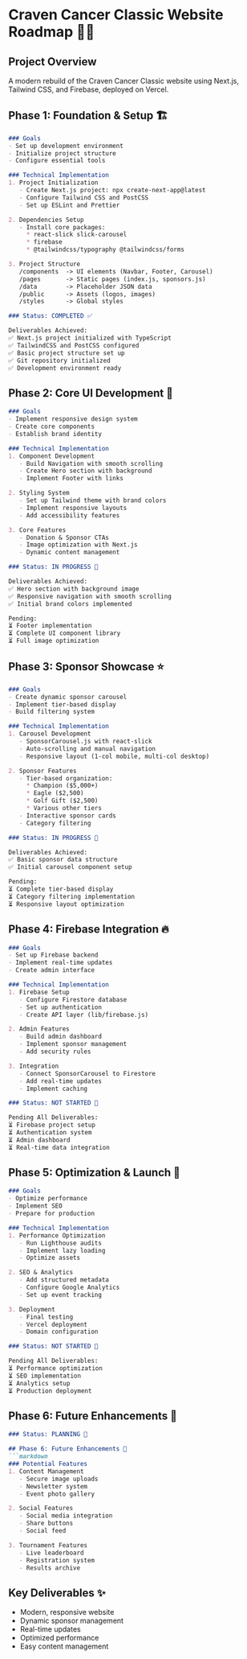 # Craven Cancer Classic Website Roadmap 🏌️‍♂️

## Project Overview
A modern rebuild of the Craven Cancer Classic website using Next.js, Tailwind CSS, and Firebase, deployed on Vercel.
## Phase 1: Foundation & Setup 🏗️
```markdown
### Goals
- Set up development environment
- Initialize project structure
- Configure essential tools

### Technical Implementation
1. Project Initialization
   - Create Next.js project: npx create-next-app@latest
   - Configure Tailwind CSS and PostCSS
   - Set up ESLint and Prettier

2. Dependencies Setup
   - Install core packages:
     * react-slick slick-carousel
     * firebase
     * @tailwindcss/typography @tailwindcss/forms

3. Project Structure
   /components  -> UI elements (Navbar, Footer, Carousel)
   /pages       -> Static pages (index.js, sponsors.js)
   /data        -> Placeholder JSON data
   /public      -> Assets (logos, images)
   /styles      -> Global styles

### Status: COMPLETED ✅

Deliverables Achieved:
✅ Next.js project initialized with TypeScript
✅ TailwindCSS and PostCSS configured
✅ Basic project structure set up
✅ Git repository initialized
✅ Development environment ready
```
## Phase 2: Core UI Development 🎨
```markdown
### Goals
- Implement responsive design system
- Create core components
- Establish brand identity

### Technical Implementation
1. Component Development
   - Build Navigation with smooth scrolling
   - Create Hero section with background
   - Implement Footer with links

2. Styling System
   - Set up Tailwind theme with brand colors
   - Implement responsive layouts
   - Add accessibility features

3. Core Features
   - Donation & Sponsor CTAs
   - Image optimization with Next.js
   - Dynamic content management

### Status: IN PROGRESS 🚧

Deliverables Achieved:
✅ Hero section with background image
✅ Responsive navigation with smooth scrolling
✅ Initial brand colors implemented

Pending:
⏳ Footer implementation
⏳ Complete UI component library
⏳ Full image optimization
```
## Phase 3: Sponsor Showcase ⭐
```markdown
### Goals
- Create dynamic sponsor carousel
- Implement tier-based display
- Build filtering system

### Technical Implementation
1. Carousel Development
   - SponsorCarousel.js with react-slick
   - Auto-scrolling and manual navigation
   - Responsive layout (1-col mobile, multi-col desktop)

2. Sponsor Features
   - Tier-based organization:
     * Champion ($5,000+)
     * Eagle ($2,500)
     * Golf Gift ($2,500)
     * Various other tiers
   - Interactive sponsor cards
   - Category filtering

### Status: IN PROGRESS 🚧

Deliverables Achieved:
✅ Basic sponsor data structure
✅ Initial carousel component setup

Pending:
⏳ Complete tier-based display
⏳ Category filtering implementation
⏳ Responsive layout optimization
```
## Phase 4: Firebase Integration 🔥
```markdown
### Goals
- Set up Firebase backend
- Implement real-time updates
- Create admin interface

### Technical Implementation
1. Firebase Setup
   - Configure Firestore database
   - Set up authentication
   - Create API layer (lib/firebase.js)

2. Admin Features
   - Build admin dashboard
   - Implement sponsor management
   - Add security rules

3. Integration
   - Connect SponsorCarousel to Firestore
   - Add real-time updates
   - Implement caching

### Status: NOT STARTED 📝

Pending All Deliverables:
⏳ Firebase project setup
⏳ Authentication system
⏳ Admin dashboard
⏳ Real-time data integration
```
## Phase 5: Optimization & Launch 🚀
```markdown
### Goals
- Optimize performance
- Implement SEO
- Prepare for production

### Technical Implementation
1. Performance Optimization
   - Run Lighthouse audits
   - Implement lazy loading
   - Optimize assets

2. SEO & Analytics
   - Add structured metadata
   - Configure Google Analytics
   - Set up event tracking

3. Deployment
   - Final testing
   - Vercel deployment
   - Domain configuration

### Status: NOT STARTED 📝

Pending All Deliverables:
⏳ Performance optimization
⏳ SEO implementation
⏳ Analytics setup
⏳ Production deployment
```
## Phase 6: Future Enhancements 🔮
```markdown
### Status: PLANNING 📒

## Phase 6: Future Enhancements 🔮
```markdown
### Potential Features
1. Content Management
   - Secure image uploads
   - Newsletter system
   - Event photo gallery

2. Social Features
   - Social media integration
   - Share buttons
   - Social feed

3. Tournament Features
   - Live leaderboard
   - Registration system
   - Results archive
```

## Key Deliverables ✨
- Modern, responsive website
- Dynamic sponsor management
- Real-time updates
- Optimized performance
- Easy content management
